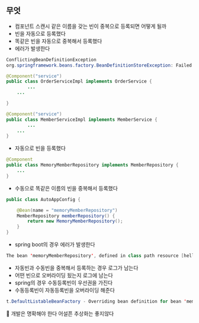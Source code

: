 ## 무엇

- 컴포넌트 스캔시 같은 이름을 갖는 빈이 중복으로 등록되면 어떻게 될까
- 빈을 자동으로 등록했다
- 똑같은 빈을 자동으로 중복해서 등록했다
- 에러가 발생한다

```java
ConflictingBeanDefinitionException
org.springframework.beans.factory.BeanDefinitionStoreException: Failed to parse configuration class [hello.core.AutoAppConfig]; nested exception is org.springframework.context.annotation.ConflictingBeanDefinitionException: Annotation-specified bean name 'service' for bean class [hello.core.order.service.impl.OrderServiceImpl] conflicts with existing, non-compatible bean definition of same name and class [hello.core.member.service.impl.MemberServiceImpl]
```

```java
@Component("service")
public class OrderServiceImpl implements OrderService {
		...
    ...

}
```

```java
@Component("service")
public class MemberServiceImpl implements MemberService {
		...
    ...
}
```

- 자동으로 빈을 등록했다

```java
@Component
public class MemoryMemberRepository implements MemberRepository {
	...
}
```

- 수동으로 똑같은 이름의 빈을 중복해서 등록했다

```java
public class AutoAppConfig {

    @Bean(name = "memoryMemberRepository")
    MemberRepository memberRepository() {
        return new MemoryMemberRepository();
    }
}
```

- spring boot의 경우 에러가 발생한다

```java
The bean 'memoryMemberRepository', defined in class path resource [hello/core/AutoAppConfig.class], could not be registered. A bean with that name has already been defined in file [D:\springboot\core\out\production\classes\hello\core\member\repository\impl\MemoryMemberRepository.class] and overriding is disabled.
```

- 자동빈과 수동빈을 중복해서 등록하는 경우 로그가 남는다
- 어떤 빈으로 오버라이딩 됬는지 로그에 남는다
- spring의 경우 수동등록빈이 우선권을 가진다
- 수동등록빈이 자동등록빈을 오버라이딩 해준다

```java
t.DefaultListableBeanFactory - Overriding bean definition for bean 'memoryMemberRepository' with a different definition: replacing [Generic bean: class [hello.core.member.repository.impl.MemoryMemberRepository]; scope=singleton; abstract=false; lazyInit=null; autowireMode=0; dependencyCheck=0; autowireCandidate=true; primary=false; factoryBeanName=null; factoryMethodName=null; initMethodName=null; destroyMethodName=null; defined in file [D:\springboot\core\out\production\classes\hello\core\member\repository\impl\MemoryMemberRepository.class]] with [Root bean: class [null]; scope=; abstract=false; lazyInit=null; autowireMode=3; dependencyCheck=0; autowireCandidate=true; primary=false; factoryBeanName=autoAppConfig; factoryMethodName=memberRepository; initMethodName=null; destroyMethodName=(inferred); defined in hello.core.AutoAppConfig]
```

<aside>
📌 개발은 명확해야 한다
어설픈 추상화는 좋지않다

</aside>